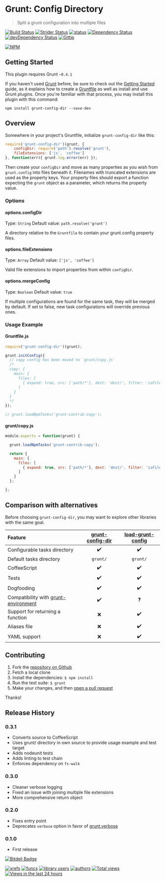 # Grunt: Config Directory
> Split a grunt configuration into multiple files

[![Build Status](https://travis-ci.org/logankoester/grunt-config-dir.png)](https://travis-ci.org/logankoester/grunt-config-dir)
[![Strider Status](http://ci.ldk.io/logankoester/grunt-config-dir/badge)](http://ci.ldk.io/logankoester/grunt-config-dir/)
[![status](https://sourcegraph.com/api/repos/github.com/logankoester/grunt-config-dir/badges/status.png)](https://sourcegraph.com/github.com/logankoester/grunt-config-dir)
[![Dependency Status](https://david-dm.org/logankoester/grunt-config-dir.png)](https://david-dm.org/logankoester/grunt-config-dir)
[![devDependency Status](https://david-dm.org/logankoester/grunt-config-dir/dev-status.png)](https://david-dm.org/logankoester/grunt-config-dir#info=devDependencies)
[![Gittip](http://img.shields.io/gittip/logankoester.png)](https://www.gittip.com/logankoester/)

[![NPM](https://nodei.co/npm/grunt-config-dir.png?downloads=true)](https://nodei.co/npm/grunt-config-dir/)
## Getting Started
This plugin requires Grunt `~0.4.1`

If you haven't used [Grunt](http://gruntjs.com/) before, be sure to check out the [Getting Started](http://gruntjs.com/getting-started) guide, as it explains how to create a [Gruntfile](http://gruntjs.com/sample-gruntfile) as well as install and use Grunt plugins. Once you're familiar with that process, you may install this plugin with this command:

```shell
npm install grunt-config-dir --save-dev
```

## Overview

Somewhere in your project's Gruntfile, initialize `grunt-config-dir`  like this:

```js
require('grunt-config-dir')(grunt, {
    configDir: require('path').resolve('grunt'),
    fileExtensions: ['js', 'coffee']
}, function(err){ grunt.log.error(err) });
```

Then create your `configDir` and move as many properties as you wish from `grunt.config` into files beneath it. Filenames with truncated
extensions are used as the property keys. Your property files should export a function expecting the `grunt` object as a parameter,
which returns the property value.

### Options

#### options.configDir
Type: `String`
Default value: `path.resolve('grunt')`

A directory relative to the `Gruntfile` to contain your grunt.config property files.

#### options.fileExtensions
Type: `Array`
Default value: `['js', 'coffee']`

Valid file extensions to import properties from within `configDir`.

#### options.mergeConfig
Type: `Boolean`
Default value: `true`

If multiple configurations are found for the same task, they will be merged by default. If set to false, new task configurations will override previous ones.

### Usage Example

#### Gruntfile.js

```js
require('grunt-config-dir')(grunt);

grunt.initConfig({
  // copy config has been moved to `grunt/copy.js`
  /*
  copy: {
    main: {
      files: [
        { expand: true, src: ['path/*'], dest: 'dest/', filter: 'isFile' }
      ]
    }
  }
  */
});

// grunt.loadNpmTasks('grunt-contrib-copy');
```

#### grunt/copy.js

```js
module.exports = function(grunt) {

  grunt.loadNpmTasks('grunt-contrib-copy');

  return {
    main: {
      files: [
        { expand: true, src: ['path/*'], dest: 'dest/', filter: 'isFile' }
      ]
    }
  };

};
```

## Comparison with alternatives

Before choosing `grunt-config-dir`, you may want to explore other libraries with the same goal.

| Feature | [grunt-config-dir](https://github.com/logankoester/grunt-config-dir) | [load-grunt-config](https://github.com/firstandthird/load-grunt-config) |
|:---|:---:|:---:|
| Configurable tasks directory | :heavy_check_mark: | :heavy_check_mark: |
| Default tasks directory | `grunt/` | `grunt/` |
| CoffeeScript | :heavy_check_mark: | :heavy_check_mark: |
| Tests | :heavy_check_mark: | :heavy_check_mark: |
| Dogfooding | :heavy_check_mark: | :heavy_check_mark: |
| Compatibility with [grunt-environment](https://github.com/logankoester/grunt-environment) | :heavy_check_mark: | :question: |
| Support for returning a function | :x: | :heavy_check_mark: |
| Aliases file | :x: | :heavy_check_mark: |
| YAML support | :x: | :heavy_check_mark: |

## Contributing

1. Fork the [repository on Github](https://github.com/logankoester/grunt-config-dir)
2. Fetch a local clone
3. Install the dependencies: `$ npm install`
4. Run the test suite: `$ grunt`
5. Make your changes, and then [open a pull request](https://github.com/logankoester/grunt-config-dir/pulls)

Thanks!

## Release History

### 0.3.1

  * Converts source to CoffeeScript
  * Uses grunt/ directory in own source to provide usage example and test target
  * Adds nodeunit tests
  * Adds linting to test chain
  * Enforces dependency on `fs-walk`

### 0.3.0

  * Cleaner verbose logging
  * Fixed an issue with joining multiple file extensions
  * More comprehensive return object

### 0.2.0

  * Fixes entry point
  * Deprecates `verbose` option in favor of [grunt.verbose](http://gruntjs.com/api/grunt.log#verbose-and-notverbose)

### 0.1.0

  * First release

[![Bitdeli Badge](https://d2weczhvl823v0.cloudfront.net/logankoester/grunt-config-dir/trend.png)](https://bitdeli.com/free "Bitdeli Badge")

[![xrefs](https://sourcegraph.com/api/repos/github.com/logankoester/grunt-config-dir/badges/xrefs.png)](https://sourcegraph.com/github.com/logankoester/grunt-config-dir)
[![funcs](https://sourcegraph.com/api/repos/github.com/logankoester/grunt-config-dir/badges/funcs.png)](https://sourcegraph.com/github.com/logankoester/grunt-config-dir)
[![library users](https://sourcegraph.com/api/repos/github.com/logankoester/grunt-config-dir/badges/library-users.png)](https://sourcegraph.com/github.com/logankoester/grunt-config-dir)
[![authors](https://sourcegraph.com/api/repos/github.com/logankoester/grunt-config-dir/badges/authors.png)](https://sourcegraph.com/github.com/logankoester/grunt-config-dir)
[![Total views](https://sourcegraph.com/api/repos/github.com/logankoester/grunt-config-dir/counters/views.png)](https://sourcegraph.com/github.com/logankoester/grunt-config-dir)
[![Views in the last 24 hours](https://sourcegraph.com/api/repos/github.com/logankoester/grunt-config-dir/counters/views-24h.png)](https://sourcegraph.com/github.com/logankoester/grunt-config-dir)
